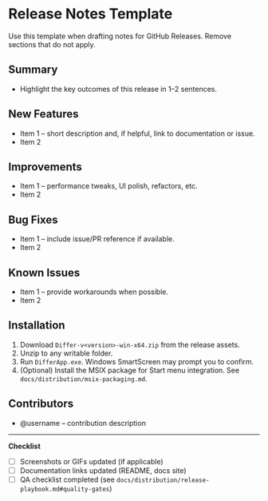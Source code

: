 # Release Notes Template

Use this template when drafting notes for GitHub Releases. Remove sections that do not apply.

## Summary

- Highlight the key outcomes of this release in 1–2 sentences.

## New Features

- Item 1 – short description and, if helpful, link to documentation or issue.
- Item 2

## Improvements

- Item 1 – performance tweaks, UI polish, refactors, etc.
- Item 2

## Bug Fixes

- Item 1 – include issue/PR reference if available.
- Item 2

## Known Issues

- Item 1 – provide workarounds when possible.
- Item 2

## Installation

1. Download `Differ-v<version>-win-x64.zip` from the release assets.
2. Unzip to any writable folder.
3. Run `DifferApp.exe`. Windows SmartScreen may prompt you to confirm.
4. (Optional) Install the MSIX package for Start menu integration. See `docs/distribution/msix-packaging.md`.

## Contributors

- @username – contribution description

---

**Checklist**

- [ ] Screenshots or GIFs updated (if applicable)
- [ ] Documentation links updated (README, docs site)
- [ ] QA checklist completed (see `docs/distribution/release-playbook.md#quality-gates`)
